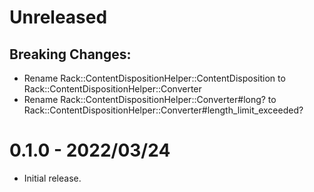 # Unreleased

## Breaking Changes:

- Rename Rack::ContentDispositionHelper::ContentDisposition to Rack::ContentDispositionHelper::Converter
- Rename Rack::ContentDispositionHelper::Converter#long? to Rack::ContentDispositionHelper::Converter#length_limit_exceeded?

# 0.1.0 - 2022/03/24

- Initial release.
